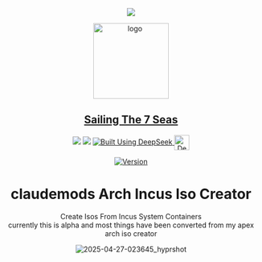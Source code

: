 <p align="center">
<img src="https://i.postimg.cc/JhMRf2RZ/claudemods-03-17-2025.gif">	

<div align="center">
<img width="150" src="https://i.postimg.cc/d0xJp0HW/pirate-ship.png" alt="logo">

##  [Sailing The 7 Seas](https://claudemods.co.uk)

<div align="center">

  <a href="https://www.linux.org" target="_blank"><img src="https://img.shields.io/badge/OS-Linux-e06c75?style=for-the-badge&logo=linux" /></a>
	<a href="https://archlinux.org" target="_blank"><img src="https://img.shields.io/badge/DISTRO-Arch-56b6c2?style=for-the-badge&logo=arch-linux" /></a>
  </a>
  <a href="https://chat.deepseek.com/" target="_blank">
  <img src="https://img.shields.io/badge/Built_Using-DeepSeek-4D6BFE?style=for-the-badge&logo=deepseek&logoColor=4D6BFE" alt="Built Using DeepSeek">
  <img src="https://i.postimg.cc/ydBbyvRt/Deepseek.jpg" alt="DeepSeek Logo" style="height: 30px; vertical-align: middle;">
</a>

<div align="center">

[![Version](https://img.shields.io/github/v/release/claudemods/Arch-Incus-Iso-Creator?color=FFD700&label=Latest%20Release&style=for-the-badge)](https://github.com/claudemods/Arch-Incus-Iso-Creator/releases/tag/v1.0-Build-27-04-2025)


# claudemods Arch Incus Iso Creator
<div align="center">
Create Isos From Incus System Containers
		<div align="center">
currently this is alpha and most things have been converted from my apex arch iso creator


![2025-04-27-023645_hyprshot](https://github.com/user-attachments/assets/d3184042-7101-484d-9edd-6025ceab662c)



